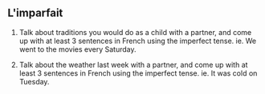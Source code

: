 ## **L'imparfait**

1) Talk about traditions you would do as a child with a partner, and come up with at least 3 sentences in French using the imperfect tense.
ie. We went to the movies every Saturday.

2) Talk about the weather last week with a partner, and come up with at least 3 sentences in French using the imperfect tense.
ie. It was cold on Tuesday.
